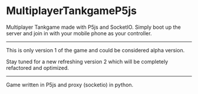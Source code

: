 # MultiplayerTankgameP5js
Multiplayer Tankgame made with P5js and SocketIO. Simply boot up the server and join in with your mobile phone as your controller.

-----

This is only version 1 of the game and could be considered alpha version.

Stay tuned for a new refreshing version 2 which will be completely refactored and optimized.

-----

Game written in P5js and proxy (socketio) in python.
